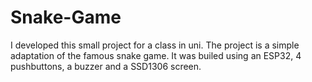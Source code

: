 # Snake-Game

I developed this small project for a class in uni. The project is a simple adaptation of the famous snake game. It was builed using an ESP32, 4 pushbuttons, a buzzer and a SSD1306 screen. 
